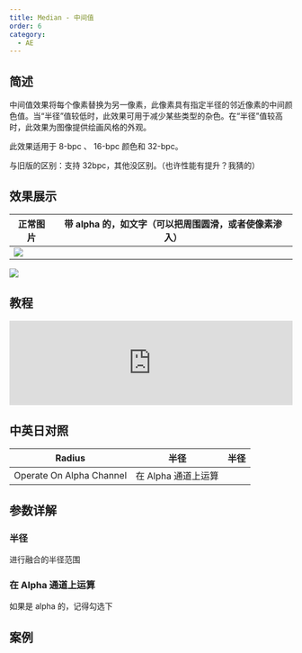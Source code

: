 ```yaml
---
title: Median - 中间值
order: 6
category:
  - AE
---
```


## 简述

中间值效果将每个像素替换为另一像素，此像素具有指定半径的邻近像素的中间颜色值。当“半径”值较低时，此效果可用于减少某些类型的杂色。在“半径”值较高时，此效果为图像提供绘画风格的外观。

此效果适用于 8-bpc 、 16-bpc 颜色和 32-bpc。

与旧版的区别：支持 32bpc，其他没区别。（也许性能有提升？我猜的）

## 效果展示

| 正常图片                                        | 带 alpha 的，如文字（可以把周围圆滑，或者使像素渗入） |
| ----------------------------------------------- | ----------------------------------------------------- |
| ![](https://cdn.yuelili.com/20220103223140.png) |

![](https://cdn.yuelili.com/20220103223741.png)

## 教程

<iframe src="https://player.bilibili.com/player.html?bvid=BV1e34y1X7Vj&page=95&high_quality=1" width="100%" allowfullscreen="allowfullscreen" frameborder="0"></iframe>

## 中英日对照

| Radius                   | 半径                | 半径 |
| ------------------------ | ------------------- | ---- |
| Operate On Alpha Channel | 在 Alpha 通道上运算 |      |

## 参数详解

### 半径

进行融合的半径范围

### 在 Alpha 通道上运算

如果是 alpha 的，记得勾选下

## 案例
